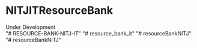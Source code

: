 # NITJITResourceBank
Under Development
<br>
"# RESOURCE-BANK-NITJ-IT" 
"# resource_bank_it" 
"# resourceBankNITJ" 
"# resourceBankNITJ" 
